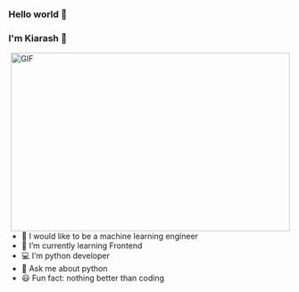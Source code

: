 ### Hello world 👋
### I'm Kiarash 👻

<img align="right" alt="GIF" src="https://github.com/arsentieva/arsentieva/blob/main/code.gif?raw=true" width="500" height="320" />

- 🔭 I would like to be a machine learning engineer
- 🌱 I’m currently learning Frontend
- 💻 I’m python developer
- 💬 Ask me about python
- 😃 Fun fact: nothing better than coding


